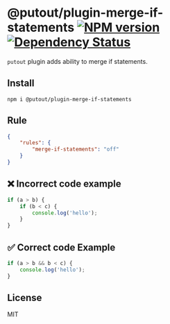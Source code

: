 # @putout/plugin-merge-if-statements [![NPM version][NPMIMGURL]][NPMURL] [![Dependency Status][DependencyStatusIMGURL]][DependencyStatusURL]

[NPMIMGURL]: https://img.shields.io/npm/v/@putout/plugin-merge-if-statements.svg?style=flat&longCache=true
[NPMURL]: https://npmjs.org/package/@putout/plugin-merge-if-statements"npm"
[DependencyStatusURL]: https://david-dm.org/coderaiser/putout?path=packages/plugin-merge-if-statements
[DependencyStatusIMGURL]: https://david-dm.org/coderaiser/putout.svg?path=packages/plugin-merge-if-statements

`putout` plugin adds ability to merge if statements.

## Install

```
npm i @putout/plugin-merge-if-statements
```

## Rule

```json
{
    "rules": {
        "merge-if-statements": "off"
    }
}
```

## ❌ Incorrect code example

```js
if (a > b) {
    if (b < c) {
        console.log('hello');
    }
}
```

## ✅ Correct code Example

```js
if (a > b && b < c) {
    console.log('hello');
}
```

## License

MIT
